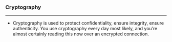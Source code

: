 ### Cryptography

---

- Cryptography is used to protect confidentiality, ensure integrity, ensure authenticity. You use cryptography every day most likely, and you’re almost certainly reading this now over an encrypted connection.

